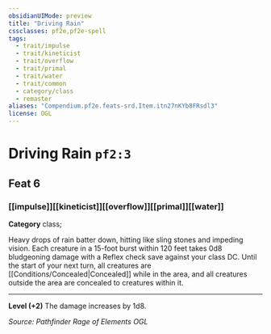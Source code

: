 ```yaml
---
obsidianUIMode: preview
title: "Driving Rain"
cssclasses: pf2e,pf2e-spell
tags:
  - trait/impulse
  - trait/kineticist
  - trait/overflow
  - trait/primal
  - trait/water
  - trait/common
  - category/class
  - remaster
aliases: "Compendium.pf2e.feats-srd.Item.itn27nKYb8FRsdl3"
license: OGL
---
```

# Driving Rain `pf2:3`
## Feat 6
### [[impulse]][[kineticist]][[overflow]][[primal]][[water]]

**Category** class; 




Heavy drops of rain batter down, hitting like sling stones and impeding vision. Each creature in a 15-foot burst within 120 feet takes 0d8 bludgeoning damage with a Reflex check save against your class DC. Until the start of your next turn, all creatures are [[Conditions/Concealed|Concealed]] while in the area, and all creatures outside the area are concealed to creatures within it.

* * *

**Level (+2)** The damage increases by 1d8.

*Source: Pathfinder Rage of Elements*
*OGL*